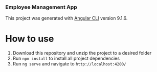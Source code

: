 ### Employee Management App

This project was generated with [Angular CLI](https://github.com/angular/angular-cli) version 9.1.6.

# How to use

1. Download this repository and unzip the project to a desired folder
2. Run `npm install` to install all project dependencies
3. Run `ng serve` and navigate to `http://localhost:4200/`



